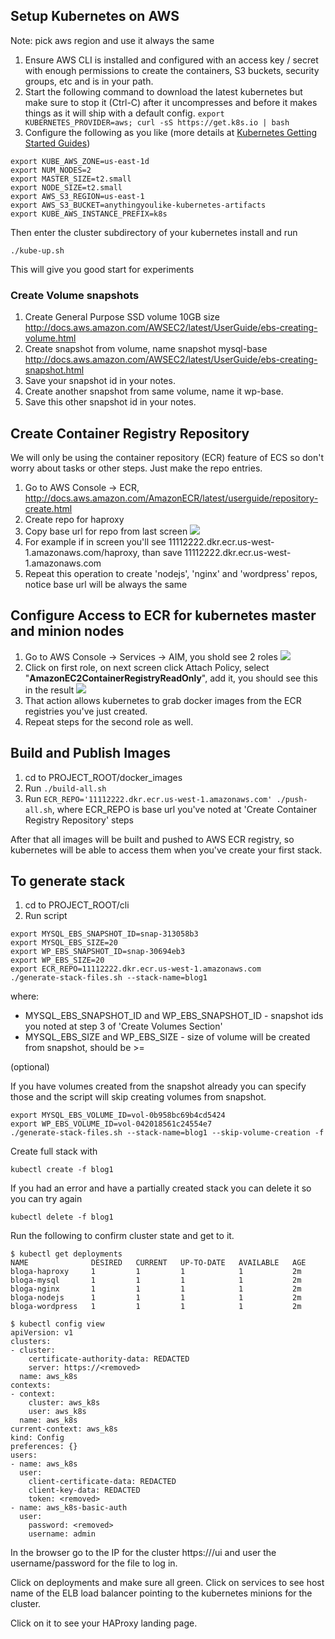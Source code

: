 


## Setup Kubernetes on AWS

Note: pick aws region and use it always the same

1. Ensure AWS CLI is installed and configured with an access key / secret with enough permissions to create the containers, S3 buckets, security groups, etc and is in your path.
1. Start the following command to download the latest kubernetes but make sure to stop it (Ctrl-C) after it uncompresses and before it makes things as it will ship with a default config.
`export KUBERNETES_PROVIDER=aws; curl -sS https://get.k8s.io | bash`
1. Configure the following as you like (more details at [Kubernetes Getting Started Guides](http://kubernetes.io/docs/getting-started-guides/aws/))
```
export KUBE_AWS_ZONE=us-east-1d
export NUM_NODES=2
export MASTER_SIZE=t2.small
export NODE_SIZE=t2.small
export AWS_S3_REGION=us-east-1
export AWS_S3_BUCKET=anythingyoulike-kubernetes-artifacts
export KUBE_AWS_INSTANCE_PREFIX=k8s
```

Then enter the cluster subdirectory of your kubernetes install and run

`./kube-up.sh`

This will give you good start for experiments

### Create Volume snapshots 

1. Create General Purpose SSD volume 10GB size http://docs.aws.amazon.com/AWSEC2/latest/UserGuide/ebs-creating-volume.html
1. Create snapshot from volume, name snapshot mysql-base http://docs.aws.amazon.com/AWSEC2/latest/UserGuide/ebs-creating-snapshot.html
1. Save your snapshot id in your notes.
1. Create another snapshot from same volume, name it wp-base.
1. Save this other snapshot id in your notes.

## Create Container Registry Repository

We will only be using the container repository (ECR) feature of ECS so don't worry about tasks or other steps. Just make the repo entries.

1. Go to AWS Console -> ECR, http://docs.aws.amazon.com/AmazonECR/latest/userguide/repository-create.html
1. Create repo for haproxy
1. Copy base url for repo from last screen ![](http://i.prntscr.com/3a5ae574ece542448886bf9a29478484.png " ")
1. For example if in screen you'll see 11112222.dkr.ecr.us-west-1.amazonaws.com/haproxy, than save 11112222.dkr.ecr.us-west-1.amazonaws.com
1. Repeat this operation to create 'nodejs', 'nginx' and 'wordpress' repos, notice base url will be always the same

## Configure Access to ECR for kubernetes master and minion nodes

1. Go to AWS Console -> Services -> AIM, you shold see 2 roles ![](http://i.prntscr.com/8e2e8043923344c4aca5397cc325cae8.png)
1. Click on first role, on next screen click Attach Policy, select "**AmazonEC2ContainerRegistryReadOnly**", add it, you should see this in the result ![](http://i.prntscr.com/b413ede861314a1ba300c8fe351fb34f.png)
1. That action allows kubernetes to grab docker images from the ECR registries you've just created.
1. Repeat steps for the second role as well.

## Build and Publish Images

1. cd to PROJECT_ROOT/docker_images
2. Run `./build-all.sh`
3. Run `ECR_REPO='11112222.dkr.ecr.us-west-1.amazonaws.com' ./push-all.sh`, where ECR_REPO is base url you've noted at 'Create Container Registry Repository' steps

After that all images will be built and pushed to AWS ECR registry, so kubernetes will be able to access them when you've create your first stack.

## To generate stack

1. cd to PROJECT_ROOT/cli
1. Run script 
```
export MYSQL_EBS_SNAPSHOT_ID=snap-313058b3
export MYSQL_EBS_SIZE=20
export WP_EBS_SNAPSHOT_ID=snap-30694eb3
export WP_EBS_SIZE=20
export ECR_REPO=11112222.dkr.ecr.us-west-1.amazonaws.com
./generate-stack-files.sh --stack-name=blog1
```
where:
 - MYSQL\_EBS\_SNAPSHOT\_ID and WP\_EBS\_SNAPSHOT\_ID - snapshot ids you noted at step 3 of 'Create Volumes Section'
 - MYSQL\_EBS\_SIZE and WP\_EBS\_SIZE - size of volume will be created from snapshot, should be >= 

(optional)

If you have volumes created from the snapshot already you can specify those and the script will skip creating volumes from snapshot.
```
export MYSQL_EBS_VOLUME_ID=vol-0b958bc69b4cd5424
export WP_EBS_VOLUME_ID=vol-042018561c24554e7
./generate-stack-files.sh --stack-name=blog1 --skip-volume-creation -f
```

Create full stack with
```
kubectl create -f blog1
```

If you had an error and have a partially created stack you can delete it so you can try again

`kubectl delete -f blog1`

Run the following to confirm cluster state and get to it.

```
$ kubectl get deployments
NAME              DESIRED   CURRENT   UP-TO-DATE   AVAILABLE   AGE
bloga-haproxy     1         1         1            1           2m
bloga-mysql       1         1         1            1           2m
bloga-nginx       1         1         1            1           2m
bloga-nodejs      1         1         1            1           2m
bloga-wordpress   1         1         1            1           2m

$ kubectl config view
apiVersion: v1
clusters:
- cluster:
    certificate-authority-data: REDACTED
    server: https://<removed>
  name: aws_k8s
contexts:
- context:
    cluster: aws_k8s
    user: aws_k8s
  name: aws_k8s
current-context: aws_k8s
kind: Config
preferences: {}
users:
- name: aws_k8s
  user:
    client-certificate-data: REDACTED
    client-key-data: REDACTED
    token: <removed>
- name: aws_k8s-basic-auth
  user:
    password: <removed>
    username: admin
```
In the browser go to the IP for the cluster https://<IP>/ui and user the username/password for the file to log in.

Click on deployments and make sure all green. Click on services to see host name of the ELB load balancer pointing to the kubernetes minions for the cluster.

Click on it to see your HAProxy landing page.
